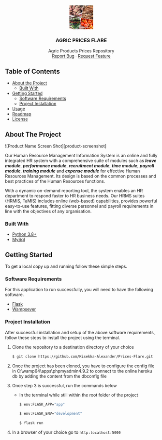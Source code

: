 
<!-- PROJECT LOGO -->
<br />
<p align="center">
  <a href="#">
    <img src="/static/beeyimobile.jpeg" alt="Logo" width="80" height="80">
  </a>

  <h3 align="center">AGRIC PRICES FLARE</h3>

  <p align="center">
    Agric Products Prices Repository
    <br />
    <a href="https://github.com/Kisekka-Alexander/Prices-Flare/issues">Report Bug</a>
    ·
    <a href="https://github.com/Kisekka-Alexander/Prices-Flare/issues">Request Feature</a>
  </p>
</p>



<!-- TABLE OF CONTENTS -->
## Table of Contents

* [About the Project](#about-the-project)
  * [Built With](#built-with)
* [Getting Started](#getting-started)
  * [Software Requirements](#software-requirements)
  * [Project Installation](#project-installation)
* [Usage](#usage)
* [Roadmap](#roadmap)
* [License](#license)



<!-- ABOUT THE PROJECT -->
## About The Project

![Product Name Screen Shot][product-screenshot]

  Our Human Resource Management Information System is an online and fully integrated HR system with a comprehensive suite of modules such as ***leave module***, ***performance module***, ***recruitment module***, ***time module***, ***payroll module***, ***training module*** and ***expense module*** for effective Human Resources Management. Its design is based on the common processes and best practices of the Human Resources functions.

<p>
    With a dynamic on-demand reporting tool, the system enables an HR department to respond faster to HR business needs. Our HRMS suites (HRMIS, TaMIS) includes online (web-based) capabilities, provides powerful easy-to-use features, fitting diverse personnel and payroll requirements in line with the objectives of any organisation.
</p>

### Built With

* [Python 3.8+](https://www.python.org/)
* [MySql](https://www.w3schools.com/mySQl/default.asp)




<!-- GETTING STARTED -->
## Getting Started

To get a local copy up and running follow these simple steps.

### Software Requirements

For this application to run successfully, you will need to have the following software.
   * [Flask](https://flask.palletsprojects.com/en/2.0.x/installation/)
   * [Wampsever](https://www.wampserver.com/en/download-wampserver-64bits/)

### Project Installation
 
 After successful installation and setup of the above software requirements, follow these steps to install the project using the terminal.
1. Clone the repository to a destination directory of your choice
    ```sh
    $ git clone https://github.com/Kisekka-Alexander/Prices-Flare.git
    ```
2. Once the project has been cloned, you have to configure the config file in C:\wamp64\apps\phpmyadmin4.9.2 
to connect to the online heroku db by adding the content from the dbconfig file<br />
3. Once step 3 is successful, run the commands below 

    - In the terminal while still within the root folder of the project
      ```sh
      $ env:FLASK_APP="app"
      ```
        ```sh
      $ env:FLASK_ENV="development"
      ```
        ```sh
      $ flask run
      ```
4. In a browser of your choice go to `http:localhost:5000` 